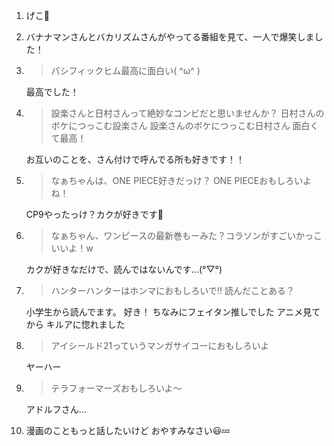 1. げこ🐸

2. バナナマンさんとバカリズムさんがやってる番組を見て、一人で爆笑しました！

3. > パシフィックヒム最高に面白い( ^ω^ )

   最高でした！

4. > 設楽さんと日村さんって絶妙なコンビだと思いませんか？ 日村さんのボケにつっこむ設楽さん 設楽さんのボケにつっこむ日村さん 面白くて最高！

   お互いのことを、さん付けで呼んでる所も好きです！！

5. > なぁちゃんは、ONE PIECE好きだっけ？ ONE PIECEおもしろいよね！

   CP9やったっけ？カクが好きです💓

6. > なぁちゃん、ワンピースの最新巻もーみた？コラソンがすごいかっこいいよ！w

   カクが好きなだけで、読んではないんです…(°▽°)

7. > ハンターハンターはホンマにおもしろいで‼︎ 読んだことある？

   小学生から読んでます。 好き！ ちなみにフェイタン推しでした アニメ見てから キルアに惚れました

8. > アイシールド21っていうマンガサイコーにおもしろいよ

   ヤーハー

9. > テラフォーマーズおもしろいよ〜

   アドルフさん…

10. 漫画のこともっと話したいけど おやすみなさい😃💤